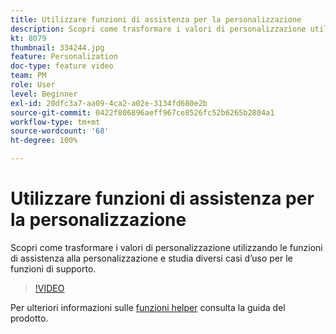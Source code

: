 ```yaml
---
title: Utilizzare funzioni di assistenza per la personalizzazione
description: Scopri come trasformare i valori di personalizzazione utilizzando le funzioni di assistenza alla personalizzazione e studia diversi casi d’uso per le funzioni di supporto.
kt: 8079
thumbnail: 334244.jpg
feature: Personalization
doc-type: feature video
team: PM
role: User
level: Beginner
exl-id: 20dfc3a7-aa09-4ca2-a02e-3134fd680e2b
source-git-commit: 0422f806896aeff967ce8526fc52b6265b2804a1
workflow-type: tm+mt
source-wordcount: '68'
ht-degree: 100%

---
```


# Utilizzare funzioni di assistenza per la personalizzazione

Scopri come trasformare i valori di personalizzazione utilizzando le funzioni di assistenza alla personalizzazione e studia diversi casi d’uso per le funzioni di supporto.

>[!VIDEO](https://video.tv.adobe.com/v/334244?quality=12)

Per ulteriori informazioni sulle [funzioni helper](https://experienceleague.adobe.com/docs/journey-optimizer/using/personalized-dynamic-content/personalization/build-expressions/functions/functions.html?lang=it) consulta la guida del prodotto.
